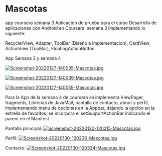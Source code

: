 # Mascotas
app coursera semana 3 
Aplicacion de prueba para el curso Desarrollo de aplicaciones con Android en Coursera, semana 3
implementando lo siguiente:

RecyclerView,
Adapter,
ToolBar (Diseño e implementacion),
CardView,
ActionView (ToolBar),
FloatingActionButton

App Semana 3 y semana 4 

[![Screenshot-20220127-140035-Mascotas.jpg](https://i.postimg.cc/nhVJy1s2/Screenshot-20220127-140035-Mascotas.jpg)](https://postimg.cc/crz2YwBt)

[![Screenshot-20220127-140039-Mascotas.jpg](https://i.postimg.cc/dVWYwTrY/Screenshot-20220127-140039-Mascotas.jpg)](https://postimg.cc/QFWPqCf4)

[![Screenshot-20220127-140055-Mascotas.jpg](https://i.postimg.cc/0NbqQ20J/Screenshot-20220127-140055-Mascotas.jpg)](https://postimg.cc/HJDNvmKp)


Para la App de la semana 4 de coursera se implementa ViewPager, fragments, Librerias de JavaMail, pantalla de contacto, about y perfil, implementando menu de opciones en la Appbar, dejando la opcion en la estrella de favoritos, se incorpora el setSupportActionBar indicando el parent en el Manifest

Pantalla principal:
[![Screenshot-20220130-120215-Mascotas.jpg](https://i.postimg.cc/pXbC1zJr/Screenshot-20220130-120215-Mascotas.jpg)](https://postimg.cc/kDsW2VZP)

Perfil:
[![Screenshot-20220130-120236-Mascotas.jpg](https://i.postimg.cc/L8vVX7Kg/Screenshot-20220130-120236-Mascotas.jpg)](https://postimg.cc/BjLF7mvJ)

Contacto:
[![Screenshot-20220130-120334-Mascotas.jpg](https://i.postimg.cc/3x3B3h6H/Screenshot-20220130-120334-Mascotas.jpg)](https://postimg.cc/JGdJQfMT)
